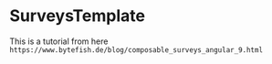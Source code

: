 # SurveysTemplate

This is a tutorial from here `https://www.bytefish.de/blog/composable_surveys_angular_9.html`



